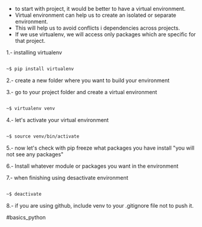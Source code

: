  * to start with project, it would be better to have a virtual environment. 
 * Virtual environment can help us to create an isolated or separate environment. 
 * This will help us to avoid conflicts i dependencies across projects.
 * If we use virtualenv, we will access only packages which are specific for that project. 

1.- installing virtualenv

```sh

~$ pip install virtualenv

```

2.- create a new folder where you want to build your environment

3.- go to your project folder and create a virtual environment 

```sh

~$ virtualenv venv

```

4.- let's activate your virtual environment 

```sh

~$ source venv/bin/activate

```

5.- now let's check with pip freeze what packages you have install "you will not see any packages"

6.- Install whatever module or packages you want in the environment

7.- when finishing using desactivate environment 

```sh

~$ deactivate

```

8.- if you are using github, include venv to your .gitignore file not to push it.

#basics_python
